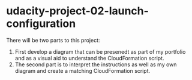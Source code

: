 # udacity-project-02-launch-configuration

There will be two parts to this project:

1. First develop a diagram that can be presenedt as part of my portfolio and as a visual aid to understand the CloudFormation script.
2. The second part is to interpret the instructions as well as my own diagram and create a matching CloudFormation script.

